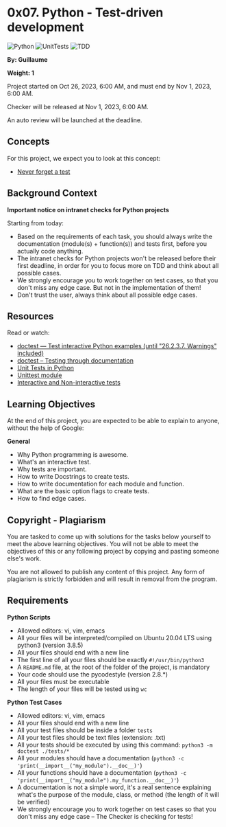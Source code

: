 # 0x07. Python - Test-driven development

![Python](https://img.shields.io/badge/Language-Python-blue)
![UnitTests](https://img.shields.io/badge/UnitTests-Yes-brightgreen)
![TDD](https://img.shields.io/badge/TDD-Enabled-brightgreen)

**By: Guillaume**

**Weight: 1**

Project started on Oct 26, 2023, 6:00 AM, and must end by Nov 1, 2023, 6:00 AM.

Checker will be released at Nov 1, 2023, 6:00 AM.

An auto review will be launched at the deadline.

## Concepts

For this project, we expect you to look at this concept:

- [Never forget a test](https://example-link.com)

## Background Context

**Important notice on intranet checks for Python projects**

Starting from today:

- Based on the requirements of each task, you should always write the documentation (module(s) + function(s)) and tests first, before you actually code anything.
- The intranet checks for Python projects won't be released before their first deadline, in order for you to focus more on TDD and think about all possible cases.
- We strongly encourage you to work together on test cases, so that you don't miss any edge case. But not in the implementation of them!
- Don't trust the user, always think about all possible edge cases.

## Resources

Read or watch:

- [doctest — Test interactive Python examples (until "26.2.3.7. Warnings" included)](https://example-link.com)
- [doctest – Testing through documentation](https://example-link.com)
- [Unit Tests in Python](https://example-link.com)
- [Unittest module](https://example-link.com)
- [Interactive and Non-interactive tests](https://example-link.com)

## Learning Objectives

At the end of this project, you are expected to be able to explain to anyone, without the help of Google:

**General**

- Why Python programming is awesome.
- What's an interactive test.
- Why tests are important.
- How to write Docstrings to create tests.
- How to write documentation for each module and function.
- What are the basic option flags to create tests.
- How to find edge cases.

## Copyright - Plagiarism

You are tasked to come up with solutions for the tasks below yourself to meet the above learning objectives. You will not be able to meet the objectives of this or any following project by copying and pasting someone else's work.

You are not allowed to publish any content of this project. Any form of plagiarism is strictly forbidden and will result in removal from the program.

## Requirements

**Python Scripts**

- Allowed editors: vi, vim, emacs
- All your files will be interpreted/compiled on Ubuntu 20.04 LTS using python3 (version 3.8.5)
- All your files should end with a new line
- The first line of all your files should be exactly `#!/usr/bin/python3`
- A `README.md` file, at the root of the folder of the project, is mandatory
- Your code should use the pycodestyle (version 2.8.\*)
- All your files must be executable
- The length of your files will be tested using `wc`

**Python Test Cases**

- Allowed editors: vi, vim, emacs
- All your files should end with a new line
- All your test files should be inside a folder `tests`
- All your test files should be text files (extension: .txt)
- All your tests should be executed by using this command: `python3 -m doctest ./tests/*`
- All your modules should have a documentation (`python3 -c 'print(__import__("my_module").__doc__)'`)
- All your functions should have a documentation (`python3 -c 'print(__import__("my_module").my_function.__doc__)'`)
- A documentation is not a simple word, it's a real sentence explaining what's the purpose of the module, class, or method (the length of it will be verified)
- We strongly encourage you to work together on test cases so that you don't miss any edge case – The Checker is checking for tests!


